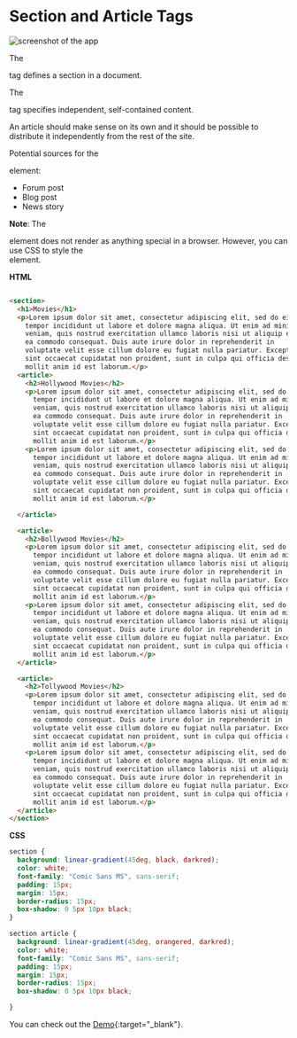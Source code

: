 


# Section and Article Tags

![screenshot of the app](https://raw.githubusercontent.com/praveenorugantitech/praveenorugantitech-express-js/master/tech.PNG)


The <section> tag defines a section in a document.

The <article> tag specifies independent, self-contained content.

An article should make sense on its own and it should be possible to distribute it independently from the rest of the site.

Potential sources for the <article> element:
- Forum post
- Blog post
- News story

**Note**: The <article> element does not render as anything special in a browser. However, you can use CSS to style the <article> element.


**HTML**

```HTML

<section>
  <h1>Movies</h1>
  <p>Lorem ipsum dolor sit amet, consectetur adipiscing elit, sed do eiusmod
    tempor incididunt ut labore et dolore magna aliqua. Ut enim ad minim
    veniam, quis nostrud exercitation ullamco laboris nisi ut aliquip ex
    ea commodo consequat. Duis aute irure dolor in reprehenderit in
    voluptate velit esse cillum dolore eu fugiat nulla pariatur. Excepteur
    sint occaecat cupidatat non proident, sunt in culpa qui officia deserunt
    mollit anim id est laborum.</p>
  <article>
    <h2>Hollywood Movies</h2>
    <p>Lorem ipsum dolor sit amet, consectetur adipiscing elit, sed do eiusmod
      tempor incididunt ut labore et dolore magna aliqua. Ut enim ad minim
      veniam, quis nostrud exercitation ullamco laboris nisi ut aliquip ex
      ea commodo consequat. Duis aute irure dolor in reprehenderit in
      voluptate velit esse cillum dolore eu fugiat nulla pariatur. Excepteur
      sint occaecat cupidatat non proident, sunt in culpa qui officia deserunt
      mollit anim id est laborum.</p>
    <p>Lorem ipsum dolor sit amet, consectetur adipiscing elit, sed do eiusmod
      tempor incididunt ut labore et dolore magna aliqua. Ut enim ad minim
      veniam, quis nostrud exercitation ullamco laboris nisi ut aliquip ex
      ea commodo consequat. Duis aute irure dolor in reprehenderit in
      voluptate velit esse cillum dolore eu fugiat nulla pariatur. Excepteur
      sint occaecat cupidatat non proident, sunt in culpa qui officia deserunt
      mollit anim id est laborum.</p>

  </article>

  <article>
    <h2>Bollywood Movies</h2>
    <p>Lorem ipsum dolor sit amet, consectetur adipiscing elit, sed do eiusmod
      tempor incididunt ut labore et dolore magna aliqua. Ut enim ad minim
      veniam, quis nostrud exercitation ullamco laboris nisi ut aliquip ex
      ea commodo consequat. Duis aute irure dolor in reprehenderit in
      voluptate velit esse cillum dolore eu fugiat nulla pariatur. Excepteur
      sint occaecat cupidatat non proident, sunt in culpa qui officia deserunt
      mollit anim id est laborum.</p>
    <p>Lorem ipsum dolor sit amet, consectetur adipiscing elit, sed do eiusmod
      tempor incididunt ut labore et dolore magna aliqua. Ut enim ad minim
      veniam, quis nostrud exercitation ullamco laboris nisi ut aliquip ex
      ea commodo consequat. Duis aute irure dolor in reprehenderit in
      voluptate velit esse cillum dolore eu fugiat nulla pariatur. Excepteur
      sint occaecat cupidatat non proident, sunt in culpa qui officia deserunt
      mollit anim id est laborum.</p>
  </article>

  <article>
    <h2>Tollywood Movies</h2>
    <p>Lorem ipsum dolor sit amet, consectetur adipiscing elit, sed do eiusmod
      tempor incididunt ut labore et dolore magna aliqua. Ut enim ad minim
      veniam, quis nostrud exercitation ullamco laboris nisi ut aliquip ex
      ea commodo consequat. Duis aute irure dolor in reprehenderit in
      voluptate velit esse cillum dolore eu fugiat nulla pariatur. Excepteur
      sint occaecat cupidatat non proident, sunt in culpa qui officia deserunt
      mollit anim id est laborum.</p>
    <p>Lorem ipsum dolor sit amet, consectetur adipiscing elit, sed do eiusmod
      tempor incididunt ut labore et dolore magna aliqua. Ut enim ad minim
      veniam, quis nostrud exercitation ullamco laboris nisi ut aliquip ex
      ea commodo consequat. Duis aute irure dolor in reprehenderit in
      voluptate velit esse cillum dolore eu fugiat nulla pariatur. Excepteur
      sint occaecat cupidatat non proident, sunt in culpa qui officia deserunt
      mollit anim id est laborum.</p>
  </article>
</section>

```

**CSS**

```CSS
section {
  background: linear-gradient(45deg, black, darkred);
  color: white;
  font-family: "Comic Sans MS", sans-serif;
  padding: 15px;
  margin: 15px;
  border-radius: 15px;
  box-shadow: 0 5px 10px black;
}

section article {
  background: linear-gradient(45deg, orangered, darkred);
  color: white;
  font-family: "Comic Sans MS", sans-serif;
  padding: 15px;
  margin: 15px;
  border-radius: 15px;
  box-shadow: 0 5px 10px black;

}

```

You can check out the [Demo](https://praveenorugantitech.github.io/praveenorugantitech-html/13_Section_Article/Demo){:target="_blank"}.





